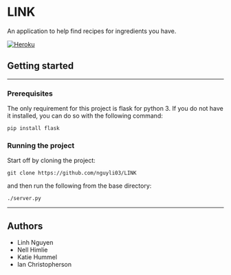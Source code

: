 # LINK

An application to help find recipes for ingredients you have.

[![Heroku](https://heroku-badge.herokuapp.com/?app=nordicshift)](https://linktohealth.herokuapp.com)

## Getting started
---
### Prerequisites
The only requirement for this project is flask for python 3. If you do not have it installed, you can do so with the following command:
```
pip install flask
```

### Running the project
Start off by cloning the project:
```
git clone https://github.com/nguyli03/LINK
```

and then run the following from the base directory:
```
./server.py
```

---
## Authors
* Linh Nguyen
* Nell Himlie
* Katie Hummel
* Ian Christopherson